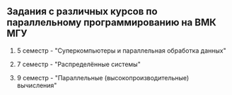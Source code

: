 ## Задания с различных курсов по параллельному программированию на ВМК МГУ

1) 5 семестр - "Суперкомпьютеры и параллельная обработка данных"

2) 7 семестр - "Распределённые системы"

3) 9 семестр - "Параллельные (высокопроизводительные) вычисления"
